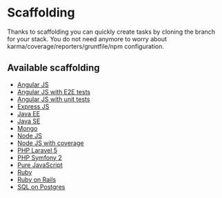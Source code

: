 # Scaffolding

Thanks to scaffolding you can quickly create tasks by cloning the branch for your stack.
You do not need anymore to worry about karma/coverage/reporters/gruntfile/npm configuration.


## Available scaffolding

* [Angular JS](https://github.com/Real-Skill/scaffolding/tree/angularjs)
* [Angular JS with E2E tests](https://github.com/Real-Skill/scaffolding/tree/angularjs-e2e)
* [Angular JS with unit tests](https://github.com/Real-Skill/scaffolding/tree/angularjs-unit)
* [Express JS](https://github.com/Real-Skill/scaffolding/tree/expressjs)
* [Java EE](https://github.com/Real-Skill/scaffolding/tree/java-ee)
* [Java SE](https://github.com/Real-Skill/scaffolding/tree/java-se)
* [Mongo](https://github.com/Real-Skill/scaffolding/tree/mongo)
* [Node JS](https://github.com/Real-Skill/scaffolding/tree/nodejs)
* [Node JS with coverage](https://github.com/Real-Skill/scaffolding/tree/nodejs-coverage)
* [PHP Laravel 5](https://github.com/Real-Skill/scaffolding/tree/php-laravel)
* [PHP Symfony 2](https://github.com/Real-Skill/scaffolding/tree/php-symfony)
* [Pure JavaScript](https://github.com/Real-Skill/scaffolding/tree/pure-javascript)
* [Ruby](https://github.com/Real-Skill/scaffolding/tree/ruby)
* [Ruby on Rails](https://github.com/Real-Skill/scaffolding/tree/ruby-on-rails)
* [SQL on Postgres](https://github.com/Real-Skill/scaffolding/tree/pgsql)
